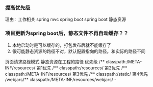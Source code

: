 
### 提高优先级
理由：工作相关
spring mvc
spring boot
spring boot 静态资源


### 项目更新为spring boot后，静态文件不再自动缓存？？
1. 本地启动时是可以缓存的，打包发布后就不能缓存了
1. 很可能静态资源的路径不对，默认配置指向的路径，和实际的路径不同

页面请求路径模式	静态资源在工程的路径	优先级
/**	classpath:/META-INF/resources/	第1优先
/**	classpath:/resources/	第2优先
/**	classpath:/META-INF/resources/	第3优先
/**	classpath:/static/	第4优先
/webjars/**	classpath:/META-INF/resources/webjars/	-
